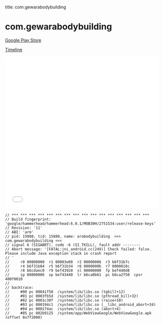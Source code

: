 title: com.gewarabodybuilding

# com.gewarabodybuilding

[Google Play Store](https://play.google.com/store/apps/details?id=com.gewarabodybuilding)

[Timeline](./vis-timeline.html)

<iframe src="./vis-timeline.html" width="100%" height="500px" style="border:none;"></iframe>

```
// *** *** *** *** *** *** *** *** *** *** *** *** *** *** *** ***
// Build fingerprint: 'google/hammerhead/hammerhead:6.0.1/MOB30H/2751534:user/release-keys'
// Revision: '11'
// ABI: 'arm'
// pid: 15880, tid: 15880, name: arabodybuilding  >>> com.gewarabodybuilding <<<
// signal 6 (SIGABRT), code -6 (SI_TKILL), fault addr --------
// Abort message: '[FATAL:jni_android.cc(249)] Check failed: false. Please include Java exception stack in crash report
// '
//     r0 00000000  r1 00003e08  r2 00000006  r3 b6f31b7c
//     r4 b6f31b84  r5 b6f31b34  r6 0000000b  r7 0000010c
//     r8 b6cdaec0  r9 bef43928  sl 00000000  fp bef440d8
//     ip 00000006  sp bef43440  lr b6ca0b61  pc b6ca2f50  cpsr 400f0010
// 
// backtrace:
//     #00 pc 00041f50  /system/lib/libc.so (tgkill+12)
//     #01 pc 0003fb5d  /system/lib/libc.so (pthread_kill+32)
//     #02 pc 0001c30f  /system/lib/libc.so (raise+10)
//     #03 pc 000194c1  /system/lib/libc.so (__libc_android_abort+34)
//     #04 pc 000174ac  /system/lib/libc.so (abort+4)
//     #05 pc 002b9125  /system/app/WebViewGoogle/WebViewGoogle.apk (offset 0x7f2000)

```



